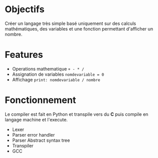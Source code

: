 # Objectifs
Créer un langage très simple basé uniquement sur des calculs mathématiques, des variables et une fonction permettant d'afficher un nombre.

# Features
- Operations mathematique `+ - * /`
- Assignation de variables `nomdevariable = 0`
- Affichage `print: nomdevariable / nombre`

# Fonctionnement
Le compiler est fait en Python et transpile vers du **C** puis compile en langage machine et l'execute.
- Lexer
- Parser error handler
- Parser Abstract syntax tree
- Transpiler
- GCC
